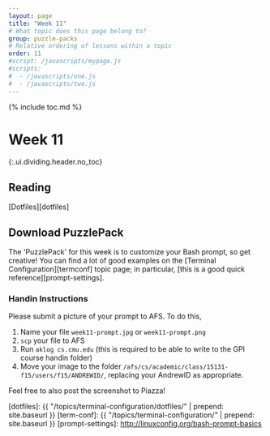 ```yaml
---
layout: page
title: "Week 11"
# What topic does this page belong to?
group: puzzle-packs
# Relative ordering of lessons within a topic
order: 11
#script: /javascripts/mypage.js
#scripts:
#  - /javascripts/one.js
#  - /javascripts/two.js
---
```



{% include toc.md %}

# Week 11
{:.ui.dividing.header.no_toc}

## Reading

[Dotfiles][dotfiles]

## Download PuzzlePack

The 'PuzzlePack' for this week is to customize your Bash prompt, so get
creative! You can find a lot of good examples on the [Terminal
Configuration][termconf] topic page; in particular, [this is a good quick
reference][prompt-settings].

### Handin Instructions

Please submit a picture of your prompt to AFS. To do this,

1. Name your file `week11-prompt.jpg` or `week11-prompt.png`
1. `scp` your file to AFS
1. Run `aklog cs.cmu.edu` (this is required to be able to write to the GPI
   course handin folder)
1. Move your image to the folder
   `/afs/cs/academic/class/15131-f15/users/f15/ANDREWID/`, replacing your
   AndrewID as appropriate.

Feel free to also post the screenshot to Piazza!


[dotfiles]: {{ "/topics/terminal-configuration/dotfiles/" | prepend: site.baseurl }}
[term-conf]: {{ "/topics/terminal-configuration/" | prepend: site.baseurl }}
[prompt-settings]: http://linuxconfig.org/bash-prompt-basics

